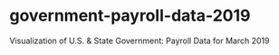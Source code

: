 # government-payroll-data-2019
Visualization of U.S. &amp; State Government: Payroll Data for March 2019
